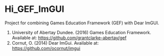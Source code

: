 # Hi_GEF_ImGUI
Project for combining Games Education Framework (GEF) with Dear ImGUI.

1) University of Abertay Dundee. (2016) Games Education Framework. Available at: https://github.com/grantclarke-abertay/gef
2) Cornut, O. (2014) Dear ImGui. Available at: https://github.com/ocornut/imgui

